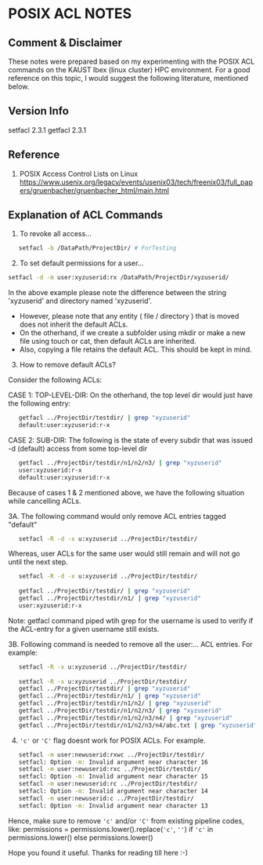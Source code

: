 
# POSIX ACL NOTES


## Comment & Disclaimer

These notes were prepared based on my experimenting with the POSIX ACL commands on the KAUST Ibex (linux cluster) HPC environment. 
For a good reference on this topic, I would suggest the following literature, mentioned below. 


## Version Info

setfacl 2.3.1
getfacl 2.3.1


## Reference

1. POSIX Access Control Lists on Linux
https://www.usenix.org/legacy/events/usenix03/tech/freenix03/full_papers/gruenbacher/gruenbacher_html/main.html


## Explanation of ACL Commands

1. To revoke all access...

```bash
   setfacl -b /DataPath/ProjectDir/ # ForTesting
```

2. To set default permissions for a user...

```bash
setfacl -d -m user:xyzuserid:rx /DataPath/ProjectDir/xyzuserid/
```

In the above example please note the difference between the string 'xyzuserid' and directory named 'xyzuserid'.

* However, please note that any entity ( file / directory ) that is moved does not inherit the default ACLs. 
* On the otherhand, if we create a subfolder using mkdir or make a new file using touch or cat, then default ACLs 
are inherited. 
* Also, copying a file retains the default ACL. This should be kept in mind. 

3. How to remove default ACLs?

Consider the following ACLs:

CASE 1: TOP-LEVEL-DIR: On the otherhand, the top level dir would just have the following entry:

```bash
   getfacl ../ProjectDir/testdir/ | grep "xyzuserid"
   default:user:xyzuserid:r-x
```

CASE 2: SUB-DIR: The following is the state of every subdir that was issued -d (default) access from some top-level dir

```bash
   getfacl ../ProjectDir/testdir/n1/n2/n3/ | grep "xyzuserid"
   user:xyzuserid:r-x
   default:user:xyzuserid:r-x
```

Because of cases 1 & 2 mentioned above, we have the following situation while cancelling ACLs. 

3A. The following command would only remove ACL entries tagged "default"

```bash
   setfacl -R -d -x u:xyzuserid ../ProjectDir/testdir/
```

Whereas, user ACLs for the same user would still remain and will not go until the next step.

```bash
   setfacl -R -d -x u:xyzuserid ../ProjectDir/testdir/
   
   getfacl ../ProjectDir/testdir/ | grep "xyzuserid"
   getfacl ../ProjectDir/testdir/n1/ | grep "xyzuserid"
   user:xyzuserid:r-x
```

Note: getfacl command piped wtih grep for the username is used to verify if the ACL-entry for a given username still exists. 

3B. Following command is needed to remove all the user:... ACL entries. For example:

```bash
   setfacl -R -x u:xyzuserid ../ProjectDir/testdir/
   
   setfacl -R -x u:xyzuserid ../ProjectDir/testdir/
   getfacl ../ProjectDir/testdir/ | grep "xyzuserid"
   getfacl ../ProjectDir/testdir/n1/ | grep "xyzuserid"
   getfacl ../ProjectDir/testdir/n1/n2/ | grep "xyzuserid"
   getfacl ../ProjectDir/testdir/n1/n2/n3/ | grep "xyzuserid"
   getfacl ../ProjectDir/testdir/n1/n2/n3/n4/ | grep "xyzuserid"
   getfacl ../ProjectDir/testdir/n1/n2/n3/n4/abc.txt | grep "xyzuserid"
```

4. `'c'` or `'C'` flag doesnt work for POSIX ACLs. For example.

```bash
   setfacl -m user:newuserid:rxwc ../ProjectDir/testdir/
   setfacl: Option -m: Invalid argument near character 16
   setfacl -m user:newuserid:rxc ../ProjectDir/testdir/
   setfacl: Option -m: Invalid argument near character 15
   setfacl -m user:newuserid:rc ../ProjectDir/testdir/
   setfacl: Option -m: Invalid argument near character 14
   setfacl -m user:newuserid:c ../ProjectDir/testdir/
   setfacl: Option -m: Invalid argument near character 13
```

Hence, make sure to remove `'c'` and/or `'C'` from existing pipeline codes, like:
permissions = permissions.lower().replace(`'c'`, `''`) if `'c'` in permissions.lower() else permissions.lower()

Hope you found it useful. Thanks for reading till here :-)

